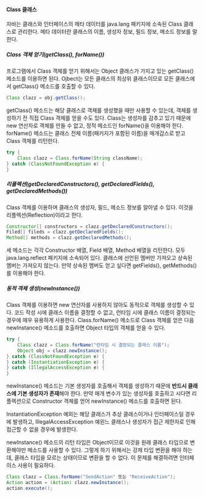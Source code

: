 #### Class 클래스

자바는 클래스와 인터페이스의 메타 데이터를 java.lang 패키지에 소속된 Class 클래스로 관리한다. 메타 데이터란 클래스의 이름, 생성자 정보, 필드 정보, 메소드 정보를 말한다.

##### Class 객체 얻기(getClass(), forName())

프로그램에서 Class 객체를 얻기 위해서는 Object 클래스가 가지고 있는 getClass() 메소드를 이용하면 된다. Ojbect는 모든 클래스의 최상위 클래스이므로 모든 클래스에서 getClass() 메소드를 호출할 수 있다.

```java
Class clazz = obj.getClass();
```

getClass() 메소드는 해당 클래스로 객체를 생성했을 때만 사용할 수 있는데, 객체를 생성하기 전 직접 Class 객체를 얻을 수도 있다. Class는 생성자를 감추고 있기 때문에 new 연산자로 객체를 만들 수 없고, 정적 메소드인 forName()을 이용해야 한다. forName() 메소드는 클래스 전체 이름(패키지가 포함된 이름)을 매개갑스로 받고 Class 객체를 리턴한다.

```java
try {
	Class clazz = Class.forName(String className);
} catch (ClassNotFoundException e) {
}
```

##### 리플렉션(getDeclaredConstructors(), getDeclaredFields(), getDeclaredMethods())

Class 객체를 이용하며 클래스의 생성자, 필드, 메소드 정보를 알아낼 수 있다. 이것을 리플렉션(Reflection)이라고 한다.

```java
Constructor[] constructors = clazz.getDeclaredConstructors();
Filed[] fileds = clazz.getDeclaredFields();
Method[] methods = clazz.getDeclaredMethods();
```

세 메소드는 각각 Constructor 배열, Field 배열, Method 배열을 리턴한다. 모두 java.lang.reflect 패키지에 소속되어 있다. 클래스에 선언된 멤버만 가져오고 상속된 멤버는 가져오지 않는다. 만약 상속된 멤버도 얻고 싶다면 getFields(), getMethods()를 이용해야 한다. 

##### 동적 객체 생성(newInstance())

Class 객체를 이용하면 new 연산자를 사용하지 않아도 동적으로 객체를 생성할 수 있다. 코드 작성 시에 클래스 이름을 결정할 수 없고, 런타임 시에 클래스 이름이 결정되는 경우에 매우 유용하게 사용한다. Class.forName() 메소드로 Class 객체를 얻은 다음 newInstance() 메소드를 호출하면 Object 타입의 객체를 얻을 수 있다.

```java
try {
	Class clazz = Class.forName("런타임 시 결정되는 클래스 이름");
	Object obj = clazz.newInstance();
} catch (ClassNotFoundException e) {
} catch (InstantiationException e) {
} catch (IllegalAccessException e) {
}
```

newInstance() 메소드는 기본 생성자를 호출해서 객체를 생성하기 때문에 **반드시 클래스에 기본 생성자가 존재**해야 한다. 만약 매개 변수가 있는 생성자를 호출하고 시다면 리플렉션으로 Constructor 객체를 얻어 newInstance() 메소드를 호출하면 된다. 

InstantiationException 예외는 해당 클래스가 추상 클래스이거나 인터페이스일 경우에 발생하고, IllegalAccessException 예왼느 클래스나 생성자가 접근 제한자로 인해 접근할 수 없을 경우에 발생한다.

newInstance() 메소드의 리턴 타입은 Object이므로 이것을 원래 클래스 타입으로 변환해야만 메소드를 사용할 수 있다. 그렇게 하기 위해서는 강제 타입 변환을 해야 하는데, 클래스 타입을 모르는 상태이므로 변환을 할 수 없다. 이 문제를 해결하려면 인터페이스 사용이 필요하다.

```java
Class clazz = Class.forName("SendAction" 또는 "ReceiveAction");
Action action = (Action) clazz.newInstance();
action.execute();
```

